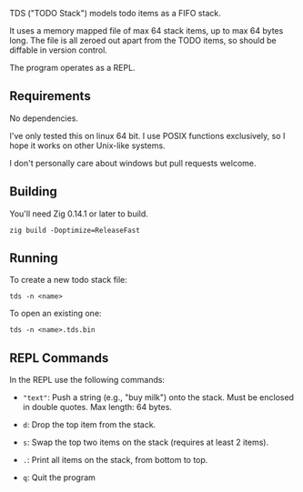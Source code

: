 TDS ("TODO Stack") models todo items as a FIFO stack.

It uses a memory mapped file of max 64 stack items, up to max 64 bytes long. The file is all zeroed out apart from the TODO items, so should be diffable in version control.

The program operates as a REPL.

## Requirements

No dependencies.

I've only tested this on linux 64 bit. I use POSIX functions exclusively, so I hope it works on other Unix-like systems.

I don't personally care about windows but pull requests welcome.

## Building

You'll need Zig 0.14.1 or later to build.

`zig build -Doptimize=ReleaseFast`

## Running

To create a new todo stack file:
```
tds -n <name>
```

To open an existing one:
```
tds -n <name>.tds.bin
```

## REPL Commands

In the REPL use the following commands:

- `"text"`: Push a string (e.g., "buy milk") onto the stack. Must be enclosed in double quotes. Max length: 64 bytes.

- `d`: Drop the top item from the stack.

- `s`: Swap the top two items on the stack (requires at least 2 items).

- `.`: Print all items on the stack, from bottom to top.

- `q`: Quit the program

